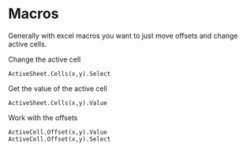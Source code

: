 # Macros
Generally with excel macros you want to just move offsets and change active cells.


Change the active cell
```vba
ActiveSheet.Cells(x,y).Select
```

Get the value of the active cell
```vba
ActiveSheet.Cells(x,y).Value
```

Work with the offsets
```vba
ActiveCell.Offset(x,y).Value
ActiveCell.Offset(x,y).Select
```
